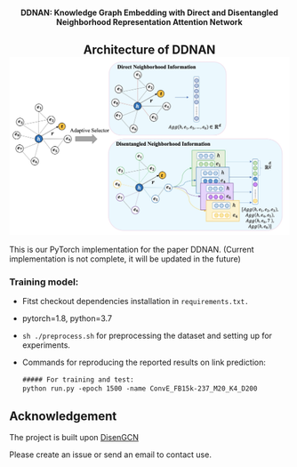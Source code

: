 <h4 align="center">DDNAN: Knowledge Graph Embedding with 
Direct and Disentangled Neighborhood
Representation Attention Network</h4>

<h2 align="center">
  Architecture of DDNAN
  <img align="center"  src="./fig/DDNAN-model.png" alt="...">
</h2>

This is our PyTorch implementation for the paper DDNAN. (Current implementation is not complete, it will be updated in the future)

### Training model:

- Fitst checkout dependencies installation in `requirements.txt.`

- pytorch=1.8, python=3.7

- `sh ./preprocess.sh` for preprocessing the dataset and setting up for experiments.

- Commands for reproducing the reported results on link prediction:
  
  ```shell
  ##### For training and test:
  python run.py -epoch 1500 -name ConvE_FB15k-237_M20_K4_D200
  ```

## Acknowledgement

The project is built upon [DisenGCN](https://github.com/JianxinMa/jianxinma.github.io/tree/master/assets)

Please create an issue or send an email to contact use.
